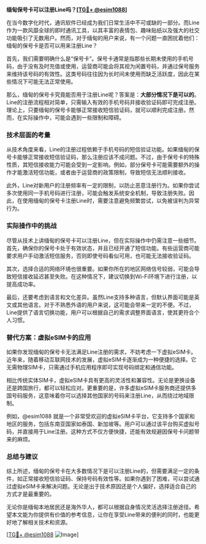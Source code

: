 **缅甸保号卡可以注册Line吗？[[TG💪+ @esim1088](https://t.me/s/esim1088)]**

在当今数字化时代，通讯软件已经成为我们日常生活中不可或缺的一部分。而Line作为一款风靡全球的即时通讯工具，以其丰富的表情包、趣味贴纸以及强大的社交功能吸引了无数用户。然而，对于缅甸的用户来说，有一个问题一直困扰着他们：缅甸的保号卡是否可以用来注册Line？

首先，我们需要明确什么是“保号卡”。保号卡通常是指那些长期未使用的手机号码，由于没有及时充值或使用，运营商可能会将其视为闲置号码，并通过保号服务来维持该号码的有效性。这类号码往往因为长时间未使用而缺乏活跃度，因此在某些情况下可能无法正常使用。

那么，缅甸的保号卡究竟能否用于注册Line呢？答案是：**大部分情况下是可以的**。Line的注册流程相对简单，只需输入有效的手机号码并接收验证码即可完成注册。理论上，只要缅甸的保号卡能够正常接收短信验证码，就可以顺利完成注册。然而，在实际操作中，可能会遇到一些限制和障碍。

### 技术层面的考量

从技术角度来看，Line的注册过程依赖于手机号码的短信验证功能。如果缅甸的保号卡能够正常接收短信验证码，那么注册应该不成问题。不过，由于保号卡的特殊性质，其短信接收能力可能会受到一定影响。例如，部分保号卡可能需要额外的操作才能激活短信功能，或者由于运营商的政策限制，导致短信无法顺利接收。

此外，Line对新用户的注册频率有一定的限制，以防止恶意注册行为。如果你尝试多次使用同一手机号码进行注册，可能会触发系统安全机制，导致注册失败。因此，在使用缅甸的保号卡注册Line时，需要注意避免频繁尝试，以免被误判为异常行为。

### 实际操作中的挑战

尽管从技术上讲缅甸的保号卡可以注册Line，但在实际操作中仍需注意一些细节。首先，确保你的保号卡处于有效状态，并且已经开通了短信功能。有些运营商可能要求用户手动激活短信服务，否则即使号码看似可用，也可能无法接收验证码。

其次，选择合适的网络环境也很重要。如果你所在的地区网络信号较弱，可能会导致短信接收延迟甚至失败。在这种情况下，建议切换到Wi-Fi环境下进行注册，以提高成功率。

最后，还要考虑到语言和文化差异。虽然Line支持多种语言，但默认界面可能是英文或其他语言。对于不熟悉外语的用户来说，这可能会带来一定的不便。不过，Line提供了语言切换功能，用户可以根据自己的需求调整界面语言，使其更符合个人习惯。

### 替代方案：虚拟eSIM卡的应用

如果你发现缅甸的保号卡无法满足Line注册的需求，不妨考虑一下虚拟eSIM卡。近年来，随着移动互联网技术的发展，虚拟eSIM卡逐渐成为一种便捷的选择。它无需物理SIM卡，只需通过手机应用程序即可实现号码绑定和通信功能。

相比传统实体SIM卡，虚拟eSIM卡具有更高的灵活性和兼容性。无论是更换设备还是跨国旅行，都可以轻松应对。更重要的是，许多虚拟eSIM卡服务商还提供多国号码服务，这意味着你可以选择其他国家的号码来注册Line，从而绕过地域限制。

例如，@esim1088 就是一个非常受欢迎的虚拟eSIM卡平台，它支持多个国家和地区的服务，包括东南亚国家如泰国、新加坡等。用户可以通过该平台购买虚拟号码，并直接用于Line注册。这种方式不仅方便快捷，还能有效规避因保号卡问题带来的麻烦。

### 总结与建议

综上所述，缅甸的保号卡在大多数情况下是可以注册Line的，但需要满足一定的条件，如正常接收短信验证码、保持号码有效性等。如果你遇到了困难，可以尝试通过虚拟eSIM卡来解决问题。无论是出于技术原因还是个人偏好，选择适合自己的方式才是最重要的。

无论你是缅甸本地居民还是海外华人，都可以根据自身情况灵活选择注册途径。希望本文能为你提供有价值的参考信息，让你在享受Line带来的便利的同时，也能更好地了解相关技术和资源。

[[TG💪+ @esim1088](https://t.me/s/esim1088) ![Image](https://i.postimg.cc/4NQfJmqS/Snipaste-2025-05-13-00-14-12.png)]